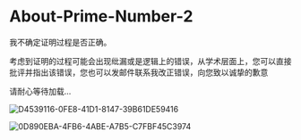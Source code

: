 # About-Prime-Number-2

我不确定证明过程是否正确。

考虑到证明的过程可能会出现纰漏或是逻辑上的错误，从学术层面上，您可以直接批评并指出该错误，您也可以发邮件联系我改正错误，向您致以诚挚的歉意

请耐心等待加载...

![D4539116-0FE8-41D1-8147-39B61DE59416](https://user-images.githubusercontent.com/121736407/224493668-8245cf31-79b5-40f0-996a-1955d4d87c30.jpeg)

![0D890EBA-4FB6-4ABE-A7B5-C7FBF45C3974](https://user-images.githubusercontent.com/121736407/224493939-822d6604-6def-4e92-8862-1532ba472906.jpeg)

